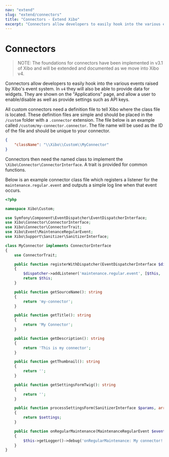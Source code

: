 ```yaml
---
nav: "extend"
slug: "extend/connectors"
title: "Connectors - Extend Xibo"
excerpt: "Connectors allow developers to easily hook into the various events raised by Xibo’s event system. In v4 they will also be able to provide data for widgets."
---
```


# Connectors

>  NOTE: The foundations for connectors have been implemented in v3.1 of Xibo and will be extended and documented as we move into Xibo v4.

Connectors allow developers to easily hook into the various events raised by Xibo's event system. In `v4` they will also be able to provide data for widgets. They are shown on the "Applications" page, and allow a user to enable/disable as well as provide settings such as API keys.

All custom connectors need a definition file to tell Xibo where the class file is located. These definition files are simple and should be placed in the `/custom` folder with a `.connector` extension. The file below is an example called `/custom/my-connector.connector`. The file name will be used as the ID of the file and should be unique to your connector.

```json
{
    "className": "\\Xibo\\Custom\\MyConnector"
}
```

Connectors then need the named class to implement the `\Xibo\Connector\ConnectorInterface`. A trait is provided for common functions.

Below is an example connector class file which registers a listener for the `maintenance.regular.event` and outputs a simple log line when that event occurs.

```php
<?php

namespace Xibo\Custom;

use Symfony\Component\EventDispatcher\EventDispatcherInterface;
use Xibo\Connector\ConnectorInterface;
use Xibo\Connector\ConnectorTrait;
use Xibo\Event\MaintenanceRegularEvent;
use Xibo\Support\Sanitizer\SanitizerInterface;

class MyConnector implements ConnectorInterface
{
    use ConnectorTrait;

    public function registerWithDispatcher(EventDispatcherInterface $dispatcher): ConnectorInterface
    {
        $dispatcher->addListener('maintenance.regular.event', [$this, 'onRegularMaintenance']);
        return $this;
    }

    public function getSourceName(): string
    {
        return 'my-connector';
    }

    public function getTitle(): string
    {
        return 'My Connector';
    }

    public function getDescription(): string
    {
        return 'This is my connector';
    }

    public function getThumbnail(): string
    {
        return '';
    }

    public function getSettingsFormTwig(): string
    {
        return '';
    }

    public function processSettingsForm(SanitizerInterface $params, array $settings): array
    {
        return $settings;
    }

    public function onRegularMaintenance(MaintenanceRegularEvent $event)
    {
        $this->getLogger()->debug('onRegularMaintenance: My connector!');
    }
}
```

